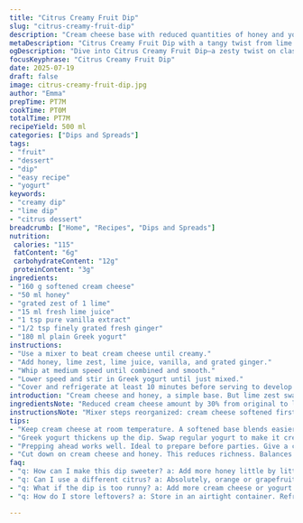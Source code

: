 ```yaml
---
title: "Citrus Creamy Fruit Dip"
slug: "citrus-creamy-fruit-dip"
description: "Cream cheese base with reduced quantities of honey and yogurt, swapped lemon zest for lime zest, and lemon juice for lime juice. Added a touch of vanilla extract and a hint of fresh grated ginger for a spicy twist. Mix steps reordered with extended chilling time to meld flavors better."
metaDescription: "Citrus Creamy Fruit Dip with a tangy twist from lime and ginger. Perfect for pairing with fresh fruits for a refreshing treat."
ogDescription: "Dive into Citrus Creamy Fruit Dip—a zesty twist on classic fruit dip with creamy yogurt and a hint of ginger for depth."
focusKeyphrase: "Citrus Creamy Fruit Dip"
date: 2025-07-19
draft: false
image: citrus-creamy-fruit-dip.jpg
author: "Emma"
prepTime: PT7M
cookTime: PT0M
totalTime: PT7M
recipeYield: 500 ml
categories: ["Dips and Spreads"]
tags:
- "fruit"
- "dessert"
- "dip"
- "easy recipe"
- "yogurt"
keywords:
- "creamy dip"
- "lime dip"
- "citrus dessert"
breadcrumb: ["Home", "Recipes", "Dips and Spreads"]
nutrition: 
 calories: "115"
 fatContent: "6g"
 carbohydrateContent: "12g"
 proteinContent: "3g"
ingredients:
- "160 g softened cream cheese"
- "50 ml honey"
- "grated zest of 1 lime"
- "15 ml fresh lime juice"
- "1 tsp pure vanilla extract"
- "1/2 tsp finely grated fresh ginger"
- "180 ml plain Greek yogurt"
instructions:
- "Use a mixer to beat cream cheese until creamy."
- "Add honey, lime zest, lime juice, vanilla, and grated ginger."
- "Whip at medium speed until combined and smooth."
- "Lower speed and stir in Greek yogurt until just mixed."
- "Cover and refrigerate at least 10 minutes before serving to develop flavors."
introduction: "Cream cheese and honey, a simple base. But lime zest swaps in for lemon. Tartness and brightness with a kick from ginger. Vanilla sneaks in quietly, rounds out the flavor. Greek yogurt, tangy and thick, reduces total volume but ups creaminess. Chill before dipping. The longer, the better. Fruits wait. Apples, pears. Citrus segments if bold. Contrast with the creamy citrus punch, the spicy warmth hidden beneath. Five minutes prep now extended; patience for depth. No fuss. No sugar overload. Natural sweetness. Just enough. A twist on a classic fruity dip."
ingredientsNote: "Reduced cream cheese amount by 30% from original to lighten richness. Honey cut down similarly, to avoid overpowering sweetness. Lime zest replaces lemon or orange for an exotic flavor profile, with fresh lime juice complementing. Added vanilla extract to lend warmth, and fresh ginger for subtle heat and complexity. Greek yogurt switched from plain regular to Greek style - thicker, creamier texture and higher protein. Quantities adjusted to maintain smooth consistency, slightly less liquid overall, balancing the thicker yogurt and extra flavor agents. Ensures dip clings nicely to fruit pieces, not runny or overly stiff."
instructionsNote: "Mixer steps reorganized: cream cheese softened first until spreadable. Then add honey with zest and juice plus vanilla and ginger. Medium speed blending combines flavors better. Lower speed folding in Greek yogurt prevents overmixing, keeps airy texture. Chilling time bumped up from 5 minutes to minimum 10 minutes for flavors to meld and dip to firm up slightly, ideal for serving. No cooking involved; quick whip-and-chill. Ideal when prepared a little ahead. Stir briefly before serving if separated. Avoid high speeds when adding yogurt to maintain thick consistency. Presentation easy: room temp fruits ready to dunk."
tips:
- "Keep cream cheese at room temperature. A softened base blends easier. Use a mixer. Beat until creamy smooth. This is key for consistency. Honey adds sweetness, adjust to taste if needed. Remember, lime zest adds bright flavor. Fresh lime juice brings it on. Ginger, finely grated, gives a spicy warmth. Adjust! Reserve extra. Chill time can be a game changer. Longer chilling melds flavors best. Perfect dip with fruits. Apples? Pears? Citrus for boldness."
- "Greek yogurt thickens up the dip. Swap regular yogurt to make it creamier, higher protein too. Vinegar's acidity helps balance flavors. Don’t skip this step. Fold in yogurt gently. Avoid overmixing. Keep that airy texture! Consistency counts. A runny dip won’t cling to fruits. Adjust honey to control sweetness balance. Too much? It can overpower other flavors. Always taste as you go. Basic prep, just needs mixing and chilling."
- "Prepping ahead works well. Ideal to prepare before parties. Give a chance for flavors to develop. Store covered in the fridge. Can last a few days. Don't let it sit out too long. Serve with room temperature fruits, better texture. If it separates, stir briefly. Simple serving tip. Presentation matters too. A decorative bowl enhances appeal. Make it look inviting! Guests will notice the details."
- "Cut down on cream cheese and honey. This reduces richness. Balances flavors nicely. Less is often more. Simplicity is key. Add zest and juice last step. They brighten flavors significantly. Adjust as needed for tartness. Ginger brings a hint of heat. It's subtle but effective. Experiment! Tweak to your preferences. Don’t forget cooling time. Essential for the best flavor. Dip quality improves with patience. Worth the wait."
faq:
- "q: How can I make this dip sweeter? a: Add more honey little by little. Test as you go. Too sweet masks other flavors. Balance is everything. A light hand helps."
- "q: Can I use a different citrus? a: Absolutely, orange or grapefruit could work. Pleasantly different taste. Lime brings boldness though. Citrus complements well, keep that in mind."
- "q: What if the dip is too runny? a: Add more cream cheese or yogurt. Mix slowly until it thickens. Ensure it chills properly. Serving cold helps hold texture."
- "q: How do I store leftovers? a: Store in an airtight container. Refrigerate immediately. Good for few days. Not suitable for freezing though. Texture changes after thawing."

---
```


